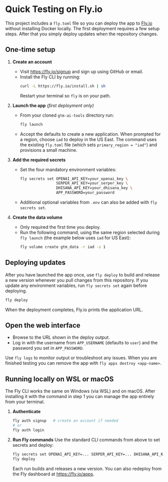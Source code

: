 # Quick Testing on Fly.io

This project includes a `fly.toml` file so you can deploy the app to [Fly.io](https://fly.io) without installing Docker locally. The first deployment requires a few setup steps. After that you simply deploy updates when the repository changes.

## One‑time setup

1. **Create an account**
   - Visit <https://fly.io/signup> and sign up using GitHub or email.
   - Install the Fly CLI by running:
     ```bash
     curl -L https://fly.io/install.sh | sh
     ```
     Restart your terminal so `fly` is on your path.

2. **Launch the app** *(first deployment only)*
   - From your cloned `gtm-ai-tools` directory run:
     ```bash
     fly launch
     ```
   - Accept the defaults to create a new application. When prompted for a region,
     choose `iad` to deploy in the US&nbsp;East. The command uses the existing
     `fly.toml` file (which sets `primary_region = "iad"`) and provisions a small
     machine.

3. **Add the required secrets**
   - Set the four mandatory environment variables:
     ```bash
     fly secrets set OPENAI_API_KEY=your_openai_key \
                     SERPER_API_KEY=your_serper_key \
                     DHISANA_API_KEY=your_dhisana_key \
                     APP_PASSWORD=your_password
     ```
   - Additional optional variables from `.env` can also be added with `fly secrets set`.

4. **Create the data volume**
   - Only required the first time you deploy.
   - Run the following command, using the same region selected during
     `fly launch` (the example below uses `iad` for US&nbsp;East):
     ```bash
     fly volume create gtm_data -r iad -s 1
     ```

## Deploying updates

After you have launched the app once, use `fly deploy` to build and release a new version whenever you pull changes from this repository. If you update any environment variables, run `fly secrets set` again before deploying.

```bash
fly deploy
```

When the deployment completes, Fly.io prints the application URL.

## Open the web interface

- Browse to the URL shown in the deploy output.
- Log in with the username from `APP_USERNAME` (defaults to `user`) and the password you set in `APP_PASSWORD`.

Use `fly logs` to monitor output or troubleshoot any issues. When you are finished testing you can remove the app with `fly apps destroy <app-name>`.

## Running locally on WSL or macOS

The Fly CLI works the same on Windows (via WSL) and on macOS. After installing it with the command in step&nbsp;1 you can manage the app entirely from your terminal.

1. **Authenticate**
   ```bash
   fly auth signup   # create an account if needed
   # or
   fly auth login
   ```
2. **Run Fly commands**
   Use the standard CLI commands from above to set secrets and deploy:
   ```bash
   fly secrets set OPENAI_API_KEY=... SERPER_API_KEY=... DHISANA_API_KEY=... APP_PASSWORD=...
   fly deploy
   ```
   Each run builds and releases a new version. You can also redeploy from the Fly dashboard at <https://fly.io/apps>.
